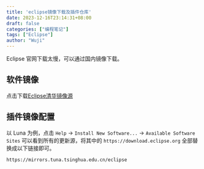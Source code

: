 ```yaml
---
title: 'eclipse镜像下载及插件仓库'
date: 2023-12-16T23:14:31+08:00
draft: false
categories: ["编程笔记"]
tags: ["Eclipse"]
author: "Wuji"
---
```


Eclipse 官网下载太慢，可以通过国内镜像下载。
<!--more-->

## 软件镜像

点击下载[Eclipse清华镜像源](https://mirrors.tuna.tsinghua.edu.cn/eclipse/technology/epp/downloads/release/)



## 插件镜像配置

以 Luna 为例，点击 `Help` → `Install New Software...` → `Available Software Sites` 可以看到所有的更新源，将其中的 `https://download.eclipse.org` 全部替换成以下链接即可。

```markdown
https://mirrors.tuna.tsinghua.edu.cn/eclipse
```
